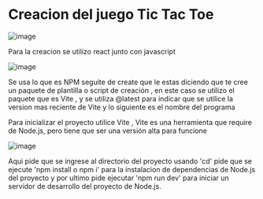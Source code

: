 # Creacion del juego Tic Tac Toe

![image](https://github.com/user-attachments/assets/75e3082b-28b7-4cde-82ce-460ff831b60b)

Para la creacion se utilizo react junto con javascript 

![image](https://github.com/user-attachments/assets/489e9055-c49f-4ca0-bf4f-307926b7c604)

Se usa lo que es NPM seguite de create que le estas diciendo que te cree un paquete
de plantilla o script de creación , en este caso se utilizo el paquete que es Vite , y se utiliza 
@latest para indicar que se utilice la version mas reciente de Vite y lo siguiente es el nombre del programa

Para inicializar el proyecto utilice Vite , Vite es una herramienta que require de Node.js, 
pero tiene que ser una versión alta para funcione

![image](https://github.com/user-attachments/assets/49bdb615-d30c-4159-945e-3e9b9303ec0e)

Aqui pide que se ingrese al directorio del proyecto usando 'cd'
pide que se ejecute 'npm install o npm i' para la instalacion de dependencias de Node.js
del proyecto y por ultimo pide ejecutar 'npm run dev' para iniciar un servidor de
desarrollo del proyecto de Node.js.



